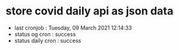 # store covid daily api as json data

- last cronjob : Tuesday, 09 March 2021 12:14:33
- status og cron : success
- status daily cron : success
      
      